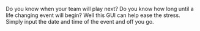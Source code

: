 Do you know when your team will play next?
Do you know how long until a life changing event will begin?
Well this GUI can help ease the stress. Simply input the date and time of the event and off you go.
